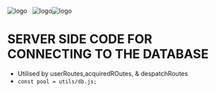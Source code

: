 ![logo](https://img.icons8.com/?size=100&id=54087&format=png&color=000000)&nbsp;&nbsp;&nbsp;![logo](https://img.icons8.com/?size=100&id=kg46nzoJrmTR&format=png&color=FFFFFF)![logo](https://img.icons8.com/?size=100&id=Pv4IGT0TSpt8&format=png&color=000000)
# SERVER SIDE CODE FOR CONNECTING TO THE DATABASE

- Utilised by userRoutes,acquiredROutes, & despatchRoutes
- ` const pool = utils/db.js; `
